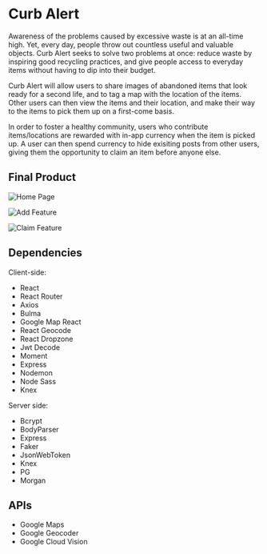 # Curb Alert

Awareness of the problems caused by excessive waste is at an all-time high. Yet, every day, people throw out countless useful and valuable objects. Curb Alert seeks to solve two problems at once: reduce waste by inspiring good recycling practices, and give people access to everyday items without having to dip into their budget.

Curb Alert will allow users to share images of abandoned items that look ready for a second life, and to tag a map with the location of the items. Other users can then view the items and their location, and make their way to the items to pick them up on a first-come basis.

In order to foster a healthy community, users who contribute items/locations are rewarded with in-app currency when the item is picked up. A user can then spend currency to hide exisiting posts from other users, giving them the opportunity to claim an item before anyone else.


## Final Product

![Home Page](https://github.com/ninayujiri/curbalert/blob/production/docs/home.png?raw=true)


![Add Feature](https://github.com/ninayujiri/curbalert/blob/production/docs/add.gif?raw=true)


![Claim Feature](https://github.com/ninayujiri/curbalert/blob/production/docs/claim.gif?raw=true)


## Dependencies

Client-side:
- React
- React Router
- Axios
- Bulma
- Google Map React
- React Geocode
- React Dropzone
- Jwt Decode
- Moment
- Express
- Nodemon
- Node Sass
- Knex

Server side:
- Bcrypt
- BodyParser
- Express
- Faker
- JsonWebToken
- Knex
- PG
- Morgan


## APIs
- Google Maps
- Google Geocoder
- Google Cloud Vision
